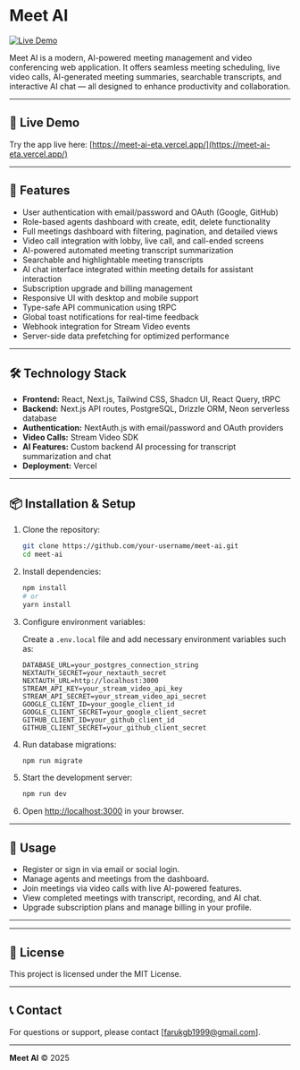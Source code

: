 # Meet AI

[![Live Demo](https://img.shields.io/badge/Live-Demo-brightgreen)](https://meet-ai-eta.vercel.app/)

Meet AI is a modern, AI-powered meeting management and video conferencing web application. It offers seamless meeting scheduling, live video calls, AI-generated meeting summaries, searchable transcripts, and interactive AI chat — all designed to enhance productivity and collaboration.

---

## 🚀 Live Demo

Try the app live here: [https://meet-ai-eta.vercel.app/](https://meet-ai-eta.vercel.app/)

---

## 🌟 Features

- User authentication with email/password and OAuth (Google, GitHub)
- Role-based agents dashboard with create, edit, delete functionality
- Full meetings dashboard with filtering, pagination, and detailed views
- Video call integration with lobby, live call, and call-ended screens
- AI-powered automated meeting transcript summarization
- Searchable and highlightable meeting transcripts
- AI chat interface integrated within meeting details for assistant interaction
- Subscription upgrade and billing management
- Responsive UI with desktop and mobile support
- Type-safe API communication using tRPC
- Global toast notifications for real-time feedback
- Webhook integration for Stream Video events
- Server-side data prefetching for optimized performance

---

## 🛠️ Technology Stack

- **Frontend:** React, Next.js, Tailwind CSS, Shadcn UI, React Query, tRPC
- **Backend:** Next.js API routes, PostgreSQL, Drizzle ORM, Neon serverless database
- **Authentication:** NextAuth.js with email/password and OAuth providers
- **Video Calls:** Stream Video SDK
- **AI Features:** Custom backend AI processing for transcript summarization and chat
- **Deployment:** Vercel

---

## 📦 Installation & Setup

1. Clone the repository:
   ```bash
   git clone https://github.com/your-username/meet-ai.git
   cd meet-ai
   ```

2. Install dependencies:
   ```bash
   npm install
   # or
   yarn install
   ```

3. Configure environment variables:

   Create a `.env.local` file and add necessary environment variables such as:
   ```env
   DATABASE_URL=your_postgres_connection_string
   NEXTAUTH_SECRET=your_nextauth_secret
   NEXTAUTH_URL=http://localhost:3000
   STREAM_API_KEY=your_stream_video_api_key
   STREAM_API_SECRET=your_stream_video_api_secret
   GOOGLE_CLIENT_ID=your_google_client_id
   GOOGLE_CLIENT_SECRET=your_google_client_secret
   GITHUB_CLIENT_ID=your_github_client_id
   GITHUB_CLIENT_SECRET=your_github_client_secret
   ```

4. Run database migrations:
   ```bash
   npm run migrate
   ```

5. Start the development server:
   ```bash
   npm run dev
   ```

6. Open [http://localhost:3000](http://localhost:3000) in your browser.

---

## 📖 Usage

- Register or sign in via email or social login.
- Manage agents and meetings from the dashboard.
- Join meetings via video calls with live AI-powered features.
- View completed meetings with transcript, recording, and AI chat.
- Upgrade subscription plans and manage billing in your profile.

---


---

## 📄 License

This project is licensed under the MIT License.

---

## 📞 Contact

For questions or support, please contact [farukgb1999@gmail.com].

---

**Meet AI** © 2025
